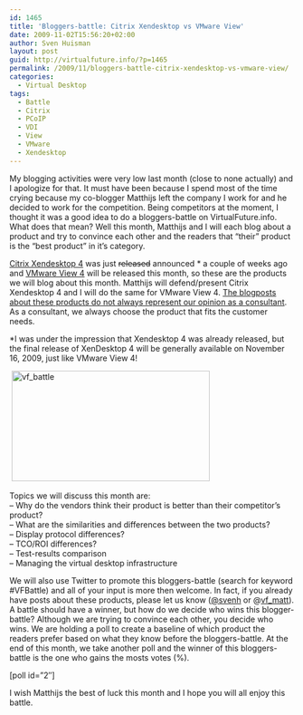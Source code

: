 ```yaml
---
id: 1465
title: 'Bloggers-battle: Citrix Xendesktop vs VMware View'
date: 2009-11-02T15:56:20+02:00
author: Sven Huisman
layout: post
guid: http://virtualfuture.info/?p=1465
permalink: /2009/11/bloggers-battle-citrix-xendesktop-vs-vmware-view/
categories:
  - Virtual Desktop
tags:
  - Battle
  - Citrix
  - PCoIP
  - VDI
  - View
  - VMware
  - Xendesktop
---
```

My blogging activities were very low last month (close to none actually) and I apologize for that. It must have been because I spend most of the time crying because my co-blogger Matthijs left the company I work for and he decided to work for the competition. Being competitors at the moment, I thought it was a good idea to do a bloggers-battle on VirtualFuture.info. What does that mean? <!--more-->Well this month, Matthijs and I will each blog about a product and try to convince each other and the readers that &#8220;their&#8221; product is the &#8220;best product&#8221; in it&#8217;s category.

<a title="Xendesktop 4" href="http://www.citrix.com/xd4" target="_blank">Citrix Xendesktop 4</a> was just <span style="text-decoration: line-through;">released</span> announced * a couple of weeks ago and <a title="VMware View 4" href="http://www.vmware.com/products/view/" target="_blank">VMware View 4</a> will be released this month, so these are the products we will blog about this month. Matthijs will defend/present Citrix Xendesktop 4 and I will do the same for VMware View 4. <span style="text-decoration: underline;">The blogposts about these products do not always represent our opinion as a consultant</span>. As a consultant, we always choose the product that fits the customer needs.

*I was under the impression that Xendesktop 4 was already released, but the final release of XenDesktop 4 will be generally available on November 16, 2009, just like VMware View 4!

 [<img class="size-medium wp-image-1475 alignnone" title="vf_battle" src="https://svenhuisman.com/wp-content/uploads/2009/11/vf_battle-350x195.jpg" alt="vf_battle" width="350" height="195" srcset="https://svenhuisman.com/wp-content/uploads/2009/11/vf_battle-350x195.jpg 350w, https://svenhuisman.com/wp-content/uploads/2009/11/vf_battle.jpg 604w" sizes="(max-width: 350px) 100vw, 350px" />](https://svenhuisman.com/wp-content/uploads/2009/11/vf_battle.jpg)

Topics we will discuss this month are:  
&#8211; Why do the vendors think their product is better than their competitor&#8217;s product?  
&#8211; What are the similarities and differences between the two products?  
&#8211; Display protocol differences?  
&#8211; TCO/ROI differences?  
&#8211; Test-results comparison  
&#8211; Managing the virtual desktop infrastructure

We will also use Twitter to promote this bloggers-battle (search for keyword #VFBattle) and all of your input is more then welcome. In fact, if you already have posts about these products, please let us know (<a title="Svenh" href="http://www.twitter.com/svenh" target="_blank">@svenh</a> or @<a title="vf_matt" href="http://www.twitter.com/vf_matt" target="_blank">vf_matt</a>). A battle should have a winner, but how do we decide who wins this blogger-battle? Although we are trying to convince each other, you decide who wins. We are holding a poll to create a baseline of which product the readers prefer based on what they know before the bloggers-battle. At the end of this month, we take another poll and the winner of this bloggers-battle is the one who gains the mosts votes (%).

[poll id=&#8221;2&#8243;] 

I wish Matthijs the best of luck this month and I hope you will all enjoy this battle.